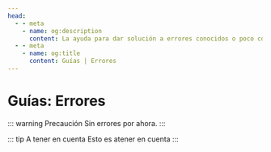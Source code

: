 ```yaml
---
head:
  - - meta
    - name: og:description
      content: La ayuda para dar solución a errores conocidos o poco conocidos que se hayan encontrado y resuelto.
  - - meta
    - name: og:title
      content: Guías | Errores
---
```

<script setup lang="ts">
import Woaos from '@theme/components/categoria.vue';
import { categoria0 } from './categorias.ts';
</script>

# Guías: Errores

::: warning Precaución
Sin errores por ahora.
:::

::: tip A tener en cuenta
Esto es atener en cuenta
:::
<!--- <Woaos :links="categoria0" /> -->